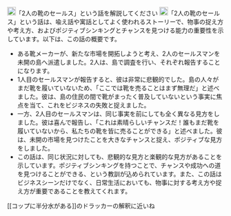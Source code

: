 
<img src='https://scrapbox.io/api/pages/nishio/nishio/icon' alt='nishio.icon' height="19.5"/>「2人の靴のセールス」という話を解説してください
<img src='https://scrapbox.io/api/pages/nishio/GPT/icon' alt='GPT.icon' height="19.5"/>「2人の靴のセールス」という話は、喩え話や寓話としてよく使われるストーリーで、物事の捉え方や考え方、およびポジティブシンキングとチャンスを見つける能力の重要性を示しています。以下は、この話の概要です。
- ある靴メーカーが、新たな市場を開拓しようと考え、2人のセールスマンを未開の島へ派遣しました。2人は、島で調査を行い、それぞれ報告することになります。
- 1人目のセールスマンが報告すると、彼は非常に悲観的でした。島の人々がまだ靴を履いていないため、「ここでは靴を売ることはまず無理だ」と述べました。彼は、島の住民の間で靴がまったく普及していないという事実に焦点を当て、これをビジネスの失敗と捉えました。
- 一方、2人目のセールスマンは、同じ事実を前にしても全く異なる見方をしました。彼は喜んで報告し、「これは素晴らしいチャンスだ！誰もまだ靴を履いていないから、私たちの靴を皆に売ることができる」と述べました。彼は、未開の市場を見つけたことを大きなチャンスと捉え、ポジティブな見方をしました。
- この話は、同じ状況に対しても、悲観的な見方と楽観的な見方があることを示しています。ポジティブシンキングを持つことで、チャンスや成功への道を見つけることができる、という教訓が込められています。また、この話はビジネスシーンだけでなく、日常生活においても、物事に対する考え方や捉え方が重要であることを教えてくれます。

[[コップに半分水がある]]のドラッカーの解釈に近いね
